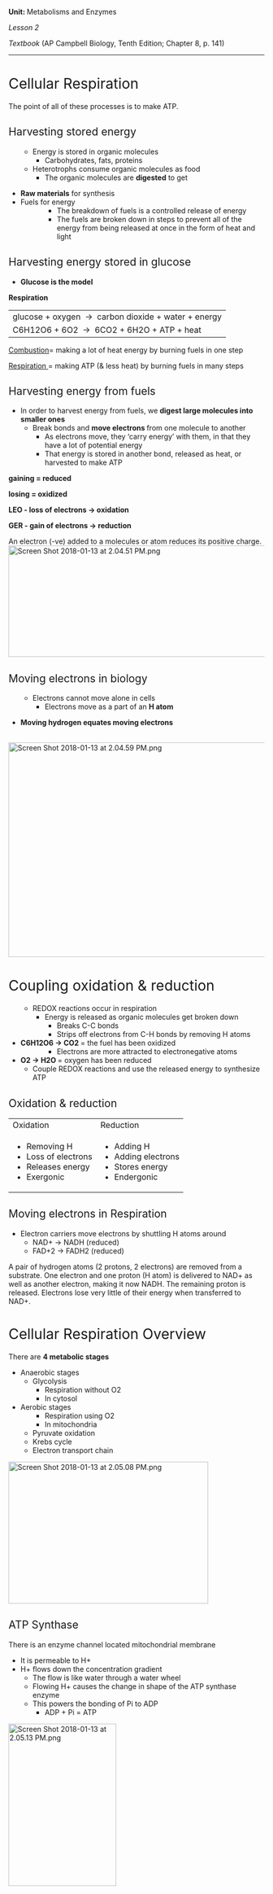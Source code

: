 <strong>Unit: </strong>Metabolisms and Enzymes

<em>Lesson 2</em>

<em>Textbook</em> (AP Campbell Biology, Tenth Edition; Chapter 8, p. 141)

<hr />

<h1><span style="font-weight: 400;">Cellular Respiration</span></h1>
<span style="font-weight: 400;">The point of all of these processes is to make ATP.</span>
<h2><span style="font-weight: 400;">Harvesting stored energy</span></h2>
<ul>
	<li style="list-style-type: none;">
<ul>
	<li style="font-weight: 400;"><span style="font-weight: 400;">Energy is stored in organic molecules</span>
<ul>
	<li style="font-weight: 400;"><span style="font-weight: 400;">Carbohydrates, fats, proteins</span></li>
</ul>
</li>
	<li style="font-weight: 400;"><span style="font-weight: 400;">Heterotrophs consume organic molecules as food</span>
<ul>
	<li style="font-weight: 400;"><span style="font-weight: 400;">The organic molecules are </span><b>digested</b><span style="font-weight: 400;"> to get</span></li>
</ul>
</li>
</ul>
</li>
</ul>
<ul>
	<li><b>Raw materials<span style="font-weight: 400;"> for synthesis</span></b></li>
	<li>Fuels <span style="font-weight: 400;">for energy</span></li>
	<li style="list-style-type: none;">
<ul>
	<li style="list-style-type: none;">
<ul>
	<li style="list-style-type: none;">
<ul>
	<li style="font-weight: 400;"><span style="font-weight: 400;">The breakdown of fuels is a controlled release of energy</span></li>
	<li style="font-weight: 400;"><span style="font-weight: 400;">The fuels are broken down in steps to prevent all of the energy from being released at once in the form of heat and light</span></li>
</ul>
</li>
</ul>
</li>
</ul>
</li>
</ul>
<h2><span style="font-weight: 400;">Harvesting energy stored in glucose</span></h2>
<ul>
	<li><b>Glucose is the model</b></li>
</ul>
<strong>Respiration</strong>
<table>
<tbody>
<tr>
<td><span style="font-weight: 400;">glucose + oxygen  →  carbon dioxide + water + energy</span></td>
</tr>
<tr>
<td><span style="font-weight: 400;">C</span><span style="font-weight: 400;">6</span><span style="font-weight: 400;">H</span><span style="font-weight: 400;">12</span><span style="font-weight: 400;">O</span><span style="font-weight: 400;">6</span><span style="font-weight: 400;"> + 6O</span><span style="font-weight: 400;">2</span><span style="font-weight: 400;">  →  6CO</span><span style="font-weight: 400;">2</span><span style="font-weight: 400;"> + 6H</span><span style="font-weight: 400;">2</span><span style="font-weight: 400;">O + ATP + heat</span></td>
</tr>
</tbody>
</table>
<span style="text-decoration: underline;"><span style="font-weight: 400;">Combustion</span></span><span style="font-weight: 400;">= making a lot of heat energy by burning fuels in one step</span>

<span style="text-decoration: underline;"><span style="font-weight: 400;">Respiration </span></span><span style="font-weight: 400;">= making ATP (& less heat) by burning fuels in many steps</span>
<h2><span style="font-weight: 400;">Harvesting energy from fuels</span></h2>
<ul>
	<li style="font-weight: 400;"><span style="font-weight: 400;">In order to harvest energy from fuels, we </span><b>digest large molecules into smaller ones</b>
<ul>
	<li style="font-weight: 400;"><span style="font-weight: 400;">Break bonds and </span><b>move electrons </b><span style="font-weight: 400;">from one molecule to another</span>
<ul>
	<li style="font-weight: 400;"><span style="font-weight: 400;">As electrons move, they ‘carry energy’ with them, in that they have a lot of potential energy</span></li>
	<li style="font-weight: 400;"><span style="font-weight: 400;">That energy is </span><span style="font-weight: 400;">stored in another bond</span><span style="font-weight: 400;">, </span><span style="font-weight: 400;">released as heat</span><span style="font-weight: 400;">, or </span><span style="font-weight: 400;">harvested to make ATP</span></li>
</ul>
</li>
</ul>
</li>
</ul>
<b>gaining = reduced</b>

<b>losing = oxidized</b>

<b>LEO - </b><b>l</b><b>oss of </b><b>e</b><b>lectrons → </b><b>o</b><b>xidation</b>

<b>GER - </b><b>g</b><b>ain of electrons → </b><b>r</b><b>eduction</b>

<span style="font-weight: 400;">An electron (-ve) added to a molecules or atom reduces its positive charge.<img class=" size-full wp-image-276 aligncenter" src="https://apbiology387631959.files.wordpress.com/2018/01/screen-shot-2018-01-13-at-2-04-51-pm.png" alt="Screen Shot 2018-01-13 at 2.04.51 PM.png" width="564" height="219" /></span>
<h2><span style="font-weight: 400;">Moving electrons in biology</span></h2>
<ul>
	<li style="list-style-type: none;">
<ul>
	<li style="font-weight: 400;"><span style="font-weight: 400;">Electrons cannot move alone in cells</span>
<ul>
	<li style="font-weight: 400;"><span style="font-weight: 400;">Electrons move as a part of an </span><b>H atom</b></li>
</ul>
</li>
</ul>
</li>
</ul>
<ul>
	<li><b>Moving hydrogen equates moving electrons</b></li>
</ul>
 

<img class=" size-full wp-image-277 aligncenter" src="https://apbiology387631959.files.wordpress.com/2018/01/screen-shot-2018-01-13-at-2-04-59-pm.png" alt="Screen Shot 2018-01-13 at 2.04.59 PM.png" width="559" height="422" />
<h1><span style="font-weight: 400;">Coupling oxidation & reduction</span></h1>
<ul>
	<li style="list-style-type: none;">
<ul>
	<li style="font-weight: 400;"><span style="font-weight: 400;">REDOX reactions occur in respiration</span>
<ul>
	<li style="font-weight: 400;"><span style="font-weight: 400;">Energy is released as organic molecules get broken down</span>
<ul>
	<li style="font-weight: 400;"><span style="font-weight: 400;">Breaks C-C bonds</span></li>
	<li style="font-weight: 400;"><span style="font-weight: 400;">Strips off electrons from C-H bonds by removing H atoms</span></li>
</ul>
</li>
</ul>
</li>
</ul>
</li>
	<li><b>C6H12O6 → CO2 <span style="font-weight: 400;">= the fuel has been oxidized</span></b></li>
	<li style="list-style-type: none;">
<ul>
	<li style="list-style-type: none;">
<ul>
	<li style="list-style-type: none;">
<ul>
	<li style="list-style-type: none;"></li>
	<li style="font-weight: 400;"><span style="font-weight: 400;">Electrons are more attracted to electronegative atoms</span></li>
</ul>
</li>
</ul>
</li>
</ul>
</li>
	<li><b>O2 → H2O <span style="font-weight: 400;">= oxygen has been reduced</span></b></li>
	<li style="list-style-type: none;">
<ul>
	<li style="list-style-type: none;"></li>
	<li style="font-weight: 400;"><span style="font-weight: 400;">Couple REDOX reactions and use the released energy to synthesize ATP</span></li>
</ul>
</li>
</ul>
<h2><span style="font-weight: 400;">Oxidation & reduction</span></h2>
<table>
<tbody>
<tr>
<td><span style="font-weight: 400;">Oxidation</span></td>
<td><span style="font-weight: 400;">Reduction</span></td>
</tr>
<tr>
<td>
<ul>
	<li style="font-weight: 400;"><span style="font-weight: 400;">Removing H</span></li>
	<li style="font-weight: 400;"><span style="font-weight: 400;">Loss of electrons</span></li>
	<li style="font-weight: 400;"><span style="font-weight: 400;">Releases energy</span></li>
	<li style="font-weight: 400;"><span style="font-weight: 400;">Exergonic</span></li>
</ul>
</td>
<td>
<ul>
	<li style="font-weight: 400;"><span style="font-weight: 400;">Adding H</span></li>
	<li style="font-weight: 400;"><span style="font-weight: 400;">Adding electrons</span></li>
	<li style="font-weight: 400;"><span style="font-weight: 400;">Stores energy</span></li>
	<li style="font-weight: 400;"><span style="font-weight: 400;">Endergonic</span></li>
</ul>
</td>
</tr>
</tbody>
</table>
<h2><span style="font-weight: 400;">Moving electrons in Respiration</span></h2>
<ul>
	<li style="font-weight: 400;"><span style="font-weight: 400;">Electron carriers move electrons by shuttling H atoms around</span>
<ul>
	<li style="font-weight: 400;"><span style="font-weight: 400;">NAD</span><span style="font-weight: 400;">+</span><span style="font-weight: 400;"> → NADH (reduced)</span></li>
	<li style="font-weight: 400;"><span style="font-weight: 400;">FAD</span><span style="font-weight: 400;">+2</span><span style="font-weight: 400;"> → FADH</span><span style="font-weight: 400;">2</span><span style="font-weight: 400;"> (reduced)</span></li>
</ul>
</li>
</ul>
<span style="font-weight: 400;">A pair of hydrogen atoms (2 protons, 2 electrons) are removed from a substrate. </span><span style="font-weight: 400;">One electron and one proton (H atom) is delivered to NAD</span><span style="font-weight: 400;">+</span><span style="font-weight: 400;"> as well as another electron</span><span style="font-weight: 400;">, making it now NADH. The remaining proton is released. Electrons lose very little of their energy when transferred to NAD</span><span style="font-weight: 400;">+</span><span style="font-weight: 400;">.</span>
<h1><span style="font-weight: 400;">Cellular Respiration Overview</span></h1>
<span style="font-weight: 400;">There are </span><b>4 metabolic stages</b>
<ul>
	<li style="font-weight: 400;"><span style="font-weight: 400;">Anaerobic stages</span>
<ul>
	<li style="font-weight: 400;"><span style="font-weight: 400;">Glycolysis </span>
<ul>
	<li style="font-weight: 400;"><span style="font-weight: 400;">Respiration without O</span><span style="font-weight: 400;">2</span></li>
	<li style="font-weight: 400;"><span style="font-weight: 400;">In cytosol</span></li>
</ul>
</li>
</ul>
</li>
	<li style="font-weight: 400;"><span style="font-weight: 400;">Aerobic stages</span>
<ul>
	<li style="list-style-type: none;">
<ul>
	<li style="font-weight: 400;"><span style="font-weight: 400;">Respiration using O</span><span style="font-weight: 400;">2</span></li>
	<li style="font-weight: 400;"><span style="font-weight: 400;">In mitochondria </span></li>
</ul>
</li>
	<li style="font-weight: 400;"><span style="font-weight: 400;">Pyruvate oxidation</span></li>
	<li style="font-weight: 400;"><span style="font-weight: 400;">Krebs cycle</span></li>
	<li style="font-weight: 400;"><span style="font-weight: 400;">Electron transport chain</span></li>
</ul>
</li>
</ul>
<img class="aligncenter size-full wp-image-279" src="https://apbiology387631959.files.wordpress.com/2018/01/screen-shot-2018-01-13-at-2-05-08-pm1.png" alt="Screen Shot 2018-01-13 at 2.05.08 PM.png" width="393" height="279" />
<h2><span style="font-weight: 400;">ATP Synthase</span></h2>
<span style="font-weight: 400;">There is an enzyme channel located mitochondrial membrane</span>
<ul>
	<li style="font-weight: 400;"><span style="font-weight: 400;">It is permeable to H</span><span style="font-weight: 400;">+</span></li>
	<li style="font-weight: 400;"><span style="font-weight: 400;">H</span><span style="font-weight: 400;">+</span><span style="font-weight: 400;"> flows down the concentration gradient</span>
<ul>
	<li style="font-weight: 400;"><span style="font-weight: 400;">The flow is like water through a water wheel</span></li>
	<li style="font-weight: 400;"><span style="font-weight: 400;">Flowing H</span><span style="font-weight: 400;">+</span><span style="font-weight: 400;"> causes the change in shape of the ATP synthase enzyme</span></li>
	<li style="font-weight: 400;"><span style="font-weight: 400;">This powers the bonding of P</span><span style="font-weight: 400;">i</span><span style="font-weight: 400;"> to ADP</span>
<ul>
	<li style="font-weight: 400;"><span style="font-weight: 400;">ADP + P</span><span style="font-weight: 400;">i</span><span style="font-weight: 400;"> = ATP</span></li>
</ul>
</li>
</ul>
</li>
</ul>
<img class=" size-full wp-image-280 aligncenter" src="https://apbiology387631959.files.wordpress.com/2018/01/screen-shot-2018-01-13-at-2-05-13-pm.png" alt="Screen Shot 2018-01-13 at 2.05.13 PM.png" width="212" height="319" />
